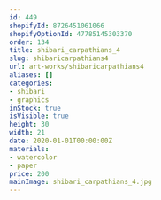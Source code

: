 ```yaml
---
id: 449
shopifyId: 8726451061066
shopifyOptionId: 47785145303370
order: 134
title: shibari_carpathians_4
slug: shibaricarpathians4
url: art-works/shibaricarpathians4
aliases: []
categories:
- shibari
- graphics
inStock: true
isVisible: true
height: 30
width: 21
date: 2020-01-01T00:00:00Z
materials:
- watercolor
- paper
price: 200
mainImage: shibari_carpathians_4.jpg
---
```

